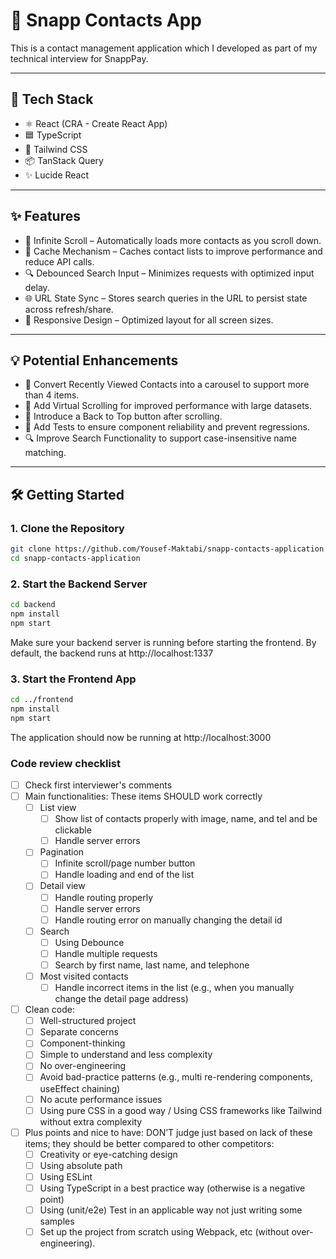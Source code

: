 # 📇 Snapp Contacts App

This is a contact management application which I developed as part of my technical interview for SnappPay.

---

## 🚀 Tech Stack

- ⚛️ React (CRA - Create React App)
- 🟦 TypeScript
- 🌈 Tailwind CSS
- 📦 TanStack Query
- ✨ Lucide React

---

## ✨ Features

- 🔄 Infinite Scroll – Automatically loads more contacts as you scroll down.
- 💾 Cache Mechanism – Caches contact lists to improve performance and reduce API calls.
- 🔍 Debounced Search Input – Minimizes requests with optimized input delay.
- 🌐 URL State Sync – Stores search queries in the URL to persist state across refresh/share.
- 📱 Responsive Design – Optimized layout for all screen sizes.

---

## 💡 Potential Enhancements

- 🎠 Convert Recently Viewed Contacts into a carousel to support more than 4 items.
- 🧮 Add Virtual Scrolling for improved performance with large datasets.
- 🧭 Introduce a Back to Top button after scrolling.
- 🧪 Add Tests to ensure component reliability and prevent regressions.
- 🔍 Improve Search Functionality to support case-insensitive name matching.

---

## 🛠 Getting Started

### 1. Clone the Repository

```bash
git clone https://github.com/Yousef-Maktabi/snapp-contacts-application
cd snapp-contacts-application
```

### 2. Start the Backend Server

```bash
cd backend
npm install
npm start
```

Make sure your backend server is running before starting the frontend. By default, the backend runs at http://localhost:1337

### 3. Start the Frontend App

```bash
cd ../frontend
npm install
npm start
```

The application should now be running at http://localhost:3000


### Code review checklist

-   [ ] Check first interviewer's comments
-   [ ] Main functionalities: These items SHOULD work correctly
    -   [ ] List view
        -   [ ] Show list of contacts properly with image, name, and tel and be clickable
        -   [ ] Handle server errors
    -   [ ] Pagination
        -   [ ] Infinite scroll/page number button
        -   [ ] Handle loading and end of the list
    -   [ ] Detail view
        -   [ ] Handle routing properly
        -   [ ] Handle server errors
        -   [ ] Handle routing error on manually changing the detail id
    -   [ ] Search
        -   [ ] Using Debounce
        -   [ ] Handle multiple requests
        -   [ ] Search by first name, last name, and telephone
    -   [ ] Most visited contacts
        -   [ ] Handle incorrect items in the list (e.g., when you manually change the detail page address)
-   [ ] Clean code:
    -   [ ] Well-structured project
    -   [ ] Separate concerns
    -   [ ] Component-thinking
    -   [ ] Simple to understand and less complexity
    -   [ ] No over-engineering
    -   [ ] Avoid bad-practice patterns (e.g., multi re-rendering components, useEffect chaining)
    -   [ ] No acute performance issues
    -   [ ] Using pure CSS in a good way / Using CSS frameworks like Tailwind without extra complexity
-   [ ] Plus points and nice to have: DON’T judge just based on lack of these items; they should be better compared to other competitors:
    -   [ ] Creativity or eye-catching design
    -   [ ] Using absolute path
    -   [ ] Using ESLint
    -   [ ] Using TypeScript in a best practice way (otherwise is a negative point)
    -   [ ] Using (unit/e2e) Test in an applicable way not just writing some samples
    -   [ ] Set up the project from scratch using Webpack, etc (without over-engineering).
